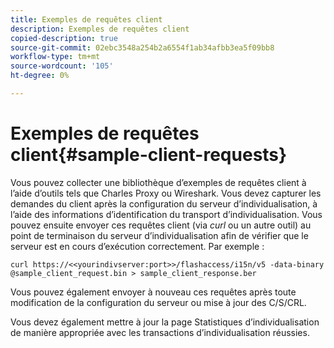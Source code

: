 ```yaml
---
title: Exemples de requêtes client
description: Exemples de requêtes client
copied-description: true
source-git-commit: 02ebc3548a254b2a6554f1ab34afbb3ea5f09bb8
workflow-type: tm+mt
source-wordcount: '105'
ht-degree: 0%

---
```


# Exemples de requêtes client{#sample-client-requests}

Vous pouvez collecter une bibliothèque d’exemples de requêtes client à l’aide d’outils tels que Charles Proxy ou Wireshark. Vous devez capturer les demandes du client après la configuration du serveur d’individualisation, à l’aide des informations d’identification du transport d’individualisation. Vous pouvez ensuite envoyer ces requêtes client (via *curl* ou un autre outil) au point de terminaison du serveur d’individualisation afin de vérifier que le serveur est en cours d’exécution correctement. Par exemple :

```
curl https://<<yourindivserver:port>>/flashaccess/i15n/v5 -­data-binary  
@sample_client_request.bin > sample_client_response.ber
```

Vous pouvez également envoyer à nouveau ces requêtes après toute modification de la configuration du serveur ou mise à jour des C/S/CRL.

Vous devez également mettre à jour la page Statistiques d’individualisation de manière appropriée avec les transactions d’individualisation réussies.
